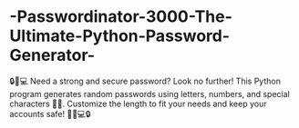 # -Passwordinator-3000-The-Ultimate-Python-Password-Generator-
🔒🔑💻 Need a strong and secure password? Look no further! This Python program generates random passwords using letters, numbers, and special characters 🎲🎉. Customize the length to fit your needs and keep your accounts safe! 💪🏼💻🔒
